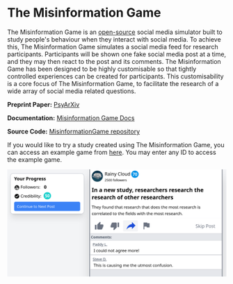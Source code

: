 # The Misinformation Game

The Misinformation Game is an
[open-source](https://github.com/TheMisinformationGame/MisinformationGame)
social media simulator built to study people's behaviour when they
interact with social media. To achieve this, The Misinformation Game
simulates a social media feed for research participants. Participants
will be shown one fake social media post at a time, and they may then
react to the post and its comments. The Misinformation Game has been
designed to be highly customisable so that tightly controlled experiences
can be created for participants. This customisability is a core focus of
The Misinformation Game, to facilitate the research of a wide array of
social media related questions.

**Preprint Paper:** [PsyArXiv](https://zpr.io/ZsV8ZBqxqsyz)

**Documentation:** [Misinformation Game Docs](https://themisinformationgame.github.io/)

**Source Code:** [MisinformationGame repository](https://github.com/TheMisinformationGame/MisinformationGame)

If you would like to try a study created using
The Misinformation Game, you can access an example game from
[here](https://themisinformationgame.github.io//link/ExampleGame).
You may enter any ID to access the example game.

![Example Game Screenshot](/profile/example-game.png)
